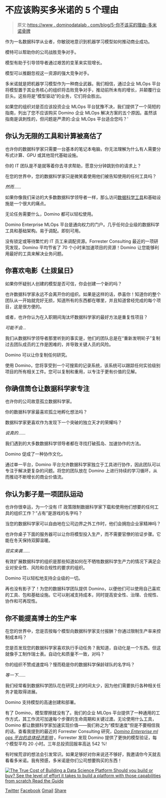 # 不应该购买多米诺的 5 个理由

> 原文:[https://www . dominodatalab . com/blog/5-你不该买的理由-多米诺骨牌](https://www.dominodatalab.com/blog/5-reasons-you-should-not-buy-domino)

作为一名数据科学从业者，你敏锐地意识到机器学习模型如何推动商业成功。

模特可以帮助你的公司战胜竞争对手。

模型有助于引导领导者通过艰苦的变革来实现增长。

模型可以推翻忽视这一资源的强大竞争对手。

多米诺就是把机器学习模型作为一种商业武器。我们相信，通过企业 MLOps 平台将模型置于其业务核心的组织将击败竞争对手，推动前所未有的增长，并颠覆行业巨头。这些将是“模型驱动”的业务，它们将会胜出。

如果您的组织对是否应该投资企业 MLOps 平台犹豫不决，我们提供了一个简短的指南，列出了您不应该购买 Domino 企业 MLOps 解决方案的五个原因。虽然该指南是讽刺性的，但问题是严肃的:企业 MLOps 平台适合您吗？'

## 你认为无限的工具和计算被高估了

也许你的数据科学家只需要一台基本的笔记本电脑，你无法理解为什么有人需要分布式计算、GPU 或其他现代基础设施。

你的 IT 团队是不是就等着你去寻求帮助，愿意分分钟跳到你的请求上？

在您的世界中，您的数据科学家只是微笑着使用他们被告知使用的任何工具吗？

*然而……*

如果你像我们采访的大多数数据科学领导者一样，那么访问[数据科学工具](https://blog.dominodatalab.com/data-science-tools)和基础设施是一个很大的痛点。

无论任务需要什么，Domino 都可以轻松使用。

Domino Enterprise MLOps 平台是通向权力的门户。几乎任何企业级的数据科学工具和基础架构。易于调配。即刻可用。

没有锁定或等待繁忙的 IT 员工来调配资源。Forrester Consulting 最近的一项研究发现，Domino 平均节省了 70 个小时来加速项目的资源！Domino 让您能够利用最好的工具来解决业务问题。

## 你喜欢电影《土拨鼠日》

如果你怀疑别人创建的模型是否可信，你会创建一个新的吗？

也许数据科学家永远不会离开你的组织。如果是这样的话，恭喜你！知道你的整个团队从一开始就完好无损，知道所有的东西都在哪里，并且知道曾经完成的每个项目，这是很方便的。

或者，也许你认为在入职期间淘汰坏数据科学家的最好方法是重复性项目？

*可能不会…*

我们从数据科学领导者那里听到的事实是，他们的团队总是在“重新发明轮子”复制过去团队成员的工作是困难的，并导致关键人员的风险。

Domino 可以让你复制任何研究。

使用 Domino，您将享受到一个可搜索的记录系统，该系统可以跟踪任何实验级别项目的所有相关工件。您可以复制和重用，以专注于更有价值的见解。

## 你确信筒仓让数据科学家专注

也许你的公司故意孤立数据科学家。

你的数据科学家最喜欢孤立地孵化想法吗？

数据科学家更喜欢作为发现下一个突破的独立天才的荣耀吗？

*说真的……*

我们遇到的大多数数据科学领导者都在寻找打破孤岛、加速协作的方法。

Domino 促成了一种协作文化。

通过单一平台，Domino 平台允许数据科学家独立于工具进行协作，因此团队可以专注于解决更复杂的问题。将您的团队放在 Domino 上进行持续的学习循环，从而推动不断增长的商业价值流。

## 你认为影子是一项团队运动

也许你很幸运，为一个没有 IT 政策限制数据科学家下载和使用他们想要的任何工具的组织工作？“占有”是游戏的名字吗？

当您的数据科学家可以自由地在公司边界之外工作时，他们会拥抱企业家精神吗？

也许你桌子下面的服务器可以让你将模型投入生产，而不需要官僚的验证步骤。它能在冬天保持双脚温暖。

*现实来袭……*

有效扩展数据科学的组织是那些知道如何在不牺牲数据科学生产力的情况下满足企业对安全性、风险和合规性的要求的组织。

Domino 可以轻松地支持企业级的一切。

再也没有影子了！为您的数据科学团队提供 Domino，以便他们可以使用自己喜欢的工具、包和基础设施。它可以削减支持成本，同时提高安全性、治理、合规性、协作和可再现性。

## 你不能提高博士的生产率

在您的世界中，您是否按每个模型向数据科学家支付报酬？你通过限制生产率来控制成本吗？

您是否发现您的数据科学家喜欢执行手动任务？我知道，自动化是一个东西。但这就像手工制作瑞士表。自动化和质量不一致，对吗？

你的组织不赞成速度吗？慢而稳是你的数据科学保龄球队的名字吗？

*等一下……*

我们经常看到数据科学团队花在研究上的时间太少，因为他们需要执行各种相关任务才能取得进展。

Domino 支持模型的高速创建和部署。

有了 Domino，模型摩擦就没有了。我们的企业 MLOps 平台提供了一种通用的工作方式，其工作流可加速每个步骤的生命周期和关键过渡。无论使用什么工具，Domino 都让数据科学家加速实现价值——我们称之为“模型速度”但是不要相信我的话。查看我提到的最近的 Forrester Consulting 研究，*[Domino Enterprise ml ops 平台的总体经济影响](https://f.hubspotusercontent40.net/hubfs/6816846/TEI%20of%20Domino%20Data%20Lab.pdf?utm_campaign=TEI%202021&utm_medium=email&_hsmi=115955358&_hsenc=p2ANqtz-9ABo5qnQkRu2JKPdD3Bbfu_XzJO7Ln-sS6UOcNy0NQnhuFMb0GbSvHCpRa7ZULBqpqEe56gLTxU8bcHKYUx0_rlJgy2EyNhqgNgYsgCiAivmTe2JQ&utm_content=115955358&utm_source=hs_automation)* 。Forrester 发现 Domino 提供了更快的模型验证，每个模型平均 20 小时。三年总投资回报率高达 542 %!

有时候荒谬的想法会引发常识。如果足够好对你来说还不够好，我邀请你今天就去看看多米诺。我有预感，多米诺是你们公司想要购买的东西！

[![The True Cost of Building a  Data Science Platform  Should you build or buy? See the level of effort it takes to build a platform with those capabilities from scratch Read the Guide](../Images/ec78987b2846b00004c35ecd3ab5764c.png)](https://cta-redirect.hubspot.com/cta/redirect/6816846/55c5cf7e-0558-4c49-8177-a3c7cbf3713a) 

[Twitter](/#twitter) [Facebook](/#facebook) [Gmail](/#google_gmail) [Share](https://www.addtoany.com/share#url=https%3A%2F%2Fwww.dominodatalab.com%2Fblog%2F5-reasons-you-should-not-buy-domino%2F&title=5%20Reasons%20Why%20You%20Should%20NOT%20Buy%20Domino)